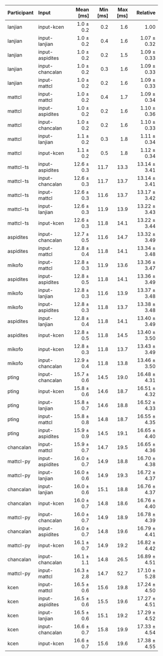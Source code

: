 | Participant | Input | Mean [ms] | Min [ms] | Max [ms] | Relative |
|:---|:---|---:|---:|---:|---:|
| lanjian | input-kcen | 1.0 ± 0.2 | 0.2 | 1.6 | 1.00 |
| lanjian | input-lanjian | 1.0 ± 0.2 | 0.4 | 1.6 | 1.07 ± 0.32 |
| lanjian | input-aspidites | 1.0 ± 0.2 | 0.2 | 1.5 | 1.09 ± 0.33 |
| lanjian | input-chancalan | 1.0 ± 0.2 | 0.3 | 1.6 | 1.09 ± 0.33 |
| lanjian | input-mattcl | 1.0 ± 0.2 | 0.2 | 1.6 | 1.09 ± 0.33 |
| mattcl | input-mattcl | 1.0 ± 0.2 | 0.4 | 1.7 | 1.09 ± 0.34 |
| mattcl | input-aspidites | 1.0 ± 0.2 | 0.2 | 1.6 | 1.10 ± 0.36 |
| mattcl | input-chancalan | 1.0 ± 0.2 | 0.2 | 1.6 | 1.10 ± 0.33 |
| mattcl | input-lanjian | 1.1 ± 0.2 | 0.3 | 1.8 | 1.11 ± 0.34 |
| mattcl | input-kcen | 1.1 ± 0.2 | 0.5 | 1.8 | 1.12 ± 0.34 |
| mattcl-ts | input-aspidites | 12.6 ± 0.3 | 11.7 | 13.3 | 13.14 ± 3.41 |
| mattcl-ts | input-chancalan | 12.6 ± 0.3 | 11.7 | 13.7 | 13.14 ± 3.41 |
| mattcl-ts | input-mattcl | 12.6 ± 0.3 | 11.6 | 13.7 | 13.17 ± 3.42 |
| mattcl-ts | input-lanjian | 12.6 ± 0.3 | 11.9 | 13.9 | 13.22 ± 3.43 |
| mattcl-ts | input-kcen | 12.6 ± 0.3 | 11.8 | 14.1 | 13.22 ± 3.44 |
| aspidites | input-chancalan | 12.7 ± 0.5 | 11.6 | 14.7 | 13.32 ± 3.49 |
| aspidites | input-mattcl | 12.8 ± 0.4 | 11.8 | 14.1 | 13.34 ± 3.48 |
| mikofo | input-mattcl | 12.8 ± 0.3 | 11.9 | 13.6 | 13.36 ± 3.47 |
| aspidites | input-aspidites | 12.8 ± 0.5 | 11.8 | 14.1 | 13.36 ± 3.49 |
| mikofo | input-lanjian | 12.8 ± 0.3 | 11.6 | 13.9 | 13.37 ± 3.48 |
| mikofo | input-aspidites | 12.8 ± 0.3 | 11.8 | 13.7 | 13.38 ± 3.48 |
| aspidites | input-lanjian | 12.8 ± 0.4 | 11.8 | 14.1 | 13.40 ± 3.49 |
| aspidites | input-kcen | 12.8 ± 0.5 | 11.8 | 14.5 | 13.40 ± 3.50 |
| mikofo | input-kcen | 12.8 ± 0.3 | 11.8 | 13.7 | 13.43 ± 3.49 |
| mikofo | input-chancalan | 12.9 ± 0.4 | 11.8 | 13.8 | 13.46 ± 3.50 |
| pting | input-chancalan | 15.7 ± 0.6 | 14.5 | 19.0 | 16.48 ± 4.31 |
| pting | input-kcen | 15.8 ± 0.6 | 14.6 | 18.7 | 16.51 ± 4.32 |
| pting | input-lanjian | 15.8 ± 0.7 | 14.6 | 18.8 | 16.52 ± 4.33 |
| pting | input-mattcl | 15.8 ± 0.8 | 14.8 | 18.7 | 16.55 ± 4.35 |
| pting | input-aspidites | 15.9 ± 0.9 | 14.5 | 19.1 | 16.65 ± 4.40 |
| chancalan | input-mattcl | 15.9 ± 0.7 | 14.7 | 19.5 | 16.65 ± 4.36 |
| mattcl-py | input-aspidites | 16.0 ± 0.7 | 14.9 | 18.8 | 16.70 ± 4.38 |
| mattcl-py | input-lanjian | 16.0 ± 0.6 | 14.9 | 19.3 | 16.72 ± 4.37 |
| chancalan | input-lanjian | 16.0 ± 0.6 | 15.1 | 18.8 | 16.76 ± 4.37 |
| chancalan | input-kcen | 16.0 ± 0.7 | 14.8 | 18.6 | 16.76 ± 4.40 |
| mattcl-py | input-chancalan | 16.0 ± 0.7 | 14.9 | 18.9 | 16.78 ± 4.39 |
| chancalan | input-aspidites | 16.0 ± 0.7 | 14.8 | 19.6 | 16.79 ± 4.41 |
| mattcl-py | input-kcen | 16.1 ± 0.7 | 14.9 | 19.2 | 16.82 ± 4.42 |
| chancalan | input-chancalan | 16.1 ± 1.1 | 14.8 | 26.5 | 16.89 ± 4.51 |
| mattcl-py | input-mattcl | 16.3 ± 2.8 | 14.7 | 52.7 | 17.10 ± 5.28 |
| kcen | input-mattcl | 16.5 ± 0.6 | 15.6 | 19.8 | 17.24 ± 4.50 |
| kcen | input-aspidites | 16.5 ± 0.6 | 15.5 | 19.6 | 17.27 ± 4.51 |
| kcen | input-lanjian | 16.5 ± 0.6 | 15.1 | 19.2 | 17.29 ± 4.52 |
| kcen | input-chancalan | 16.6 ± 0.7 | 15.8 | 19.9 | 17.33 ± 4.54 |
| kcen | input-kcen | 16.6 ± 0.7 | 15.6 | 19.6 | 17.38 ± 4.55 |
